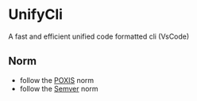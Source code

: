 # UnifyCli

A fast and efficient unified code formatted cli (VsCode)

## Norm

- follow the [POXIS](https://pubs.opengroup.org/onlinepubs/9699919799/basedefs/V1_chap12.html) norm
- follow the [Semver](https://semver.org/) norm

